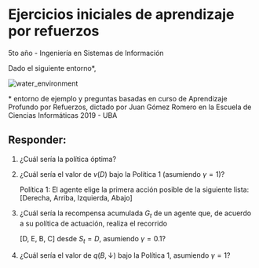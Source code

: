 
# Ejercicios iniciales de aprendizaje por refuerzos

5to año - Ingeniería en Sistemas de Información

Dado el siguiente entorno*,

![water_environment](images/6/warmup_environment.png)

\* entorno de ejemplo y preguntas basadas en curso de Aprendizaje Profundo por Refuerzos, dictado por Juan Gómez Romero en la Escuela de Ciencias Informáticas 2019 - UBA

## Responder:

1. ¿Cuál sería la política óptima?

2. ¿Cuál sería el valor de $v(D)$ bajo la Política 1 (asumiendo $\gamma=1$)?
    
    Política 1: El agente elige la primera acción posible de la siguiente lista: \[Derecha, Arriba, Izquierda, Abajo]
3. ¿Cuál sería la recompensa acumulada $G_t$ de un agente que, de acuerdo a su política de actuación, realiza el recorrido 

    \[D, E, B, C\] desde $S_t = D$, asumiendo $\gamma=0.1$?

4. ¿Cuál sería el valor de $q(B, ↓)$ bajo la Política 1, asumiendo $\gamma=1$? 


```python

```
